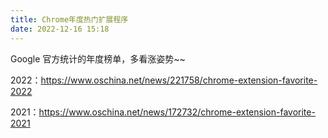```yaml
---
title: Chrome年度热门扩展程序
date: 2022-12-16 15:18
---
```


Google 官方统计的年度榜单，多看涨姿势~~

2022：https://www.oschina.net/news/221758/chrome-extension-favorite-2022

2021：https://www.oschina.net/news/172732/chrome-extension-favorite-2021
